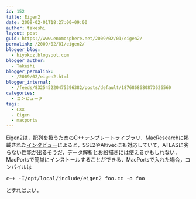 ```yaml
---
id: 152
title: Eigen2
date: 2009-02-01T18:27:00+09:00
author: takeshi
layout: post
guid: https://www.enomosphere.net/2009/02/01/eigen2/
permalink: /2009/02/01/eigen2/
blogger_blog:
  - hiyokoz.blogspot.com
blogger_author:
  - Takeshi
blogger_permalink:
  - /2009/02/eigen2.html
blogger_internal:
  - /feeds/832545220475396382/posts/default/1876868680873626560
categories:
  - コンピュータ
tags:
  - CXX
  - Eigen
  - macports
---
```

<a href="http://eigen.tuxfamily.org/">Eigen2</a>は，配列を扱うためのC++テンプレートライブラリ．MacResearchに掲載された<a href="http://www.macresearch.org/interview-eigen-matrix-library">インタビュー</a>によると，SSE2やAltivecにも対応していて，ATLASに劣らない性能が出るそうだ．データ解析とお絵描きには使えるかもしれない．MacPortsで簡単にインストールすることができる．MacPortsで入れた場合，コンパイルは
<pre>c++ -I/opt/local/include/eigen2 foo.cc -o foo</pre>
とすればよい．